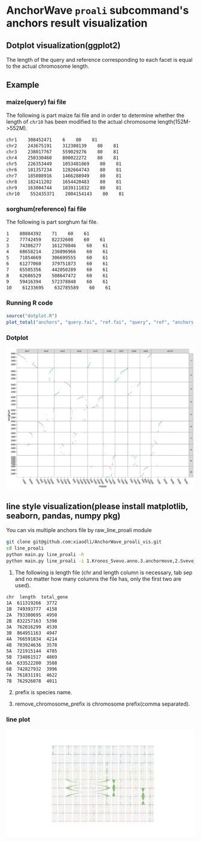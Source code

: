 # AnchorWave `proali` subcommand's anchors result visualization

## Dotplot visualization(ggplot2)

The length of the query and reference corresponding to each facet is equal to the actual chromosome length.

## Example

### maize(query) fai file

The following is part maize fai file and in order to determine whether the length of `chr10` has been modified to the actual chromosome length(152M->552M).

```text
chr1    308452471    6    80    81
chr2    243675191    312308139    80    81
chr3    238017767    559029276    80    81
chr4    250330460    800022272    80    81
chr5    226353449    1053481869    80    81
chr6    181357234    1282664743    80    81
chr7    185808916    1466288949    80    81
chr8    182411202    1654420483    80    81
chr9    163004744    1839111832    80    81
chr10    552435371    2004154143    80    81
```

### sorghum(reference) fai file

The following is part sorghum fai file.

```text
1    80884392    71    60    61
2    77742459    82232608    60    61
3    74386277    161270846    60    61
4    68658214    236896966    60    61
5    71854669    306699555    60    61
6    61277060    379751873    60    61
7    65505356    442050289    60    61
8    62686529    508647472    60    61
9    59416394    572378848    60    61
10    61233695    632785589    60    61
```

### Running R code

```R
source("dotplot.R")
plot_total("anchors", "query.fai", "ref.fai", "query", "ref", "anchors.png")
```

### Dotplot

<p align="center">
<img src="./anchors.png" alt= anchors.png width="800px" background-color="#ffffff" />
</p>

## line style visualization(please install matplotlib, seaborn, pandas, numpy pkg)

You can vis multiple anchors file by raw_line_proali module

```bash
git clone git@github.com:xiaodli/AnchorWave_proali_vis.git
cd line_proali
python main.py line_proali -h
python main.py line_proali -i 1.Kronos_Svevo.anno.3.anchormove,2.Svevo_XM001097.anno.3.anchormove,3.XM001097_NU00021.anno.3.anchormove,4.NU00021_IG77365.anno.3.anchormove,5.IG77365_IG99236.anno.3.anchormove,6.IG99236_PI294478.anno.3.anchormove,7.PI294478_NU01905.anno.3.anchormove,8.NU01905_NU01954.anno.3.anchormove,9.NU01954_Zavitan.anno.3.anchormove -o ten.line.png -l Kronos.length.txt,Svevo.length.txt,XM001097.length.txt,NU00021.length.txt,IG77365.length.txt,IG99236.length.txt,PI294478.length.txt,NU01905.length.txt,NU01954.length.txt,Zavitan.length.txt -n Kronos,Svevo,XM001097,NU00021,IG77365,IG99236,PI294478,NU01905,NU01954,Zavitan -rm "0" -cf 7 -sf 7 -it -sc "red,blue" -cs "four_colors" -al -gs "compact"
```

1. The following is length file (chr and length column is necessary, tab sep and no matter how many columns the file has, only the first two are used).

```text
chr  length  total_gene
1A  611319266  3772
1B  749393777  4158
2A  793380695  4950
2B  832257163  5398
3A  762016299  4530
3B  864951163  4947
4A  766591834  4214
4B  703924636  3578
5A  721915144  4785
5B  734861517  4869
6A  633522200  3588
6B  742827932  3996
7A  761831191  4622
7B  762926078  4011
```

2. prefix is species name.

3. remove_chromosome_prefix is chromosome prefix(comma separated).

### line plot

<p align="center">
<img src="./ten.line.png" alt= ./ten.line.png width="800px" background-color="#ffffff" />
</p>
